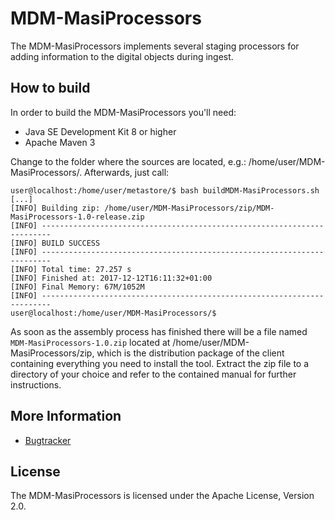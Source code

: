 # MDM-MasiProcessors

The MDM-MasiProcessors implements several staging processors for adding information
to the digital objects during ingest.

## How to build

In order to build the MDM-MasiProcessors you'll need:

* Java SE Development Kit 8 or higher
* Apache Maven 3

Change to the folder where the sources are located, e.g.: /home/user/MDM-MasiProcessors/. 
Afterwards, just call:

```
user@localhost:/home/user/metastore/$ bash buildMDM-MasiProcessors.sh
[...]
[INFO] Building zip: /home/user/MDM-MasiProcessors/zip/MDM-MasiProcessors-1.0-release.zip
[INFO] ------------------------------------------------------------------------
[INFO] BUILD SUCCESS
[INFO] ------------------------------------------------------------------------
[INFO] Total time: 27.257 s
[INFO] Finished at: 2017-12-12T16:11:32+01:00
[INFO] Final Memory: 67M/1052M
[INFO] ------------------------------------------------------------------------
user@localhost:/home/user/MDM-MasiProcessors/$
```

As soon as the assembly process has finished there will be a file named `MDM-MasiProcessors-1.0.zip` 
located at /home/user/MDM-MasiProcessors/zip, which is the distribution package of the client 
containing everything you need to install the tool. Extract the zip file to a directory of your
choice and refer to the contained manual for further instructions.

## More Information

* [Bugtracker](http://datamanager.kit.edu/bugtracker/thebuggenie/)

## License

The MDM-MasiProcessors is licensed under the Apache License, Version 2.0.


